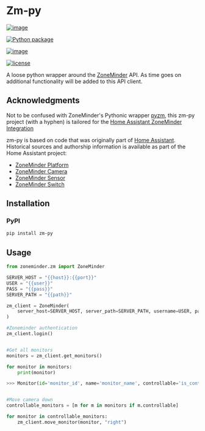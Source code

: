 # Zm-py

[![image](https://badge.fury.io/py/zmha-py.svg)](https://badge.fury.io/py/zmha-py/)

[![Python package](https://github.com/nabbi/zmha-py/actions/workflows/python-qa.yml/badge.svg)](https://github.com/nabbi/zmha-py/actions/workflows/python-qa.yml)

[![image](https://img.shields.io/pypi/pyversions/zm-py.svg)](https://pypi.python.org/pypi/zm-py)

[![license](https://img.shields.io/github/license/rohankapoorcom/zm-py.svg?style=flat-square)](https://github.com/rohankapoorcom/zm-py/blob/master/LICENSE.md)

A loose python wrapper around the [ZoneMinder](https://www.zoneminder.org) API.
As time goes on additional functionality will be added to this API client.

## Acknowledgments

Not to be confused with ZoneMinder's Pythonic wrapper [pyzm](https://github.com/ZoneMinder/pyzm),
this zm-py project (with a hyphen) is tailored for the [Home Assistant ZoneMinder Integration](https://www.home-assistant.io/integrations/zoneminder/)

zm-py is based on code that was originally part of [Home Assistant](https://www.home-assistant.io).
Historical sources and authorship information is available as part of the Home Assistant project:

- [ZoneMinder Platform](https://github.com/home-assistant/home-assistant/commits/dev/homeassistant/components/zoneminder.py)
- [ZoneMinder Camera](https://github.com/home-assistant/home-assistant/commits/dev/homeassistant/components/camera/zoneminder.py)
- [ZoneMinder Sensor](https://github.com/home-assistant/home-assistant/commits/dev/homeassistant/components/sensor/zoneminder.py)
- [ZoneMinder Switch](https://github.com/home-assistant/home-assistant/commits/dev/homeassistant/components/switch/zoneminder.py)

## Installation

### PyPI

```bash
pip install zm-py
```

## Usage

```python
from zoneminder.zm import ZoneMinder

SERVER_HOST = "{{host}}:{{port}}"
USER = "{{user}}"
PASS = "{{pass}}"
SERVER_PATH = "{{path}}"

zm_client = ZoneMinder(
    server_host=SERVER_HOST, server_path=SERVER_PATH, username=USER, password=PASS, verify_ssl=False
)

#Zoneminder authentication
zm_client.login()


#Get all monitors
monitors = zm_client.get_monitors()

for monitor in monitors:
    print(monitor)

>>> Monitor(id='monitor_id', name='monitor_name', controllable='is_controllable')


#Move camera down
controllable_monitors = [m for m in monitors if m.controllable]

for monitor in controllable_monitors:
    zm_client.move_monitor(monitor, "right")
```
